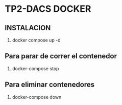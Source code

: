 # TP2-DACS DOCKER

## INSTALACION
1. docker compose up -d

## Para parar de correr el contenedor
1. docker-compose stop

## Para eliminar contenedores
1. docker-compose down